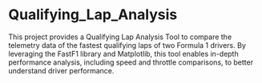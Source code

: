 # Qualifying_Lap_Analysis
This project provides a Qualifying Lap Analysis Tool to compare the telemetry data of the fastest qualifying laps of two Formula 1 drivers. By leveraging the FastF1 library and Matplotlib, this tool enables in-depth performance analysis, including speed and throttle comparisons, to better understand driver performance.
